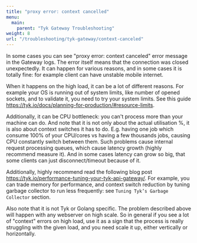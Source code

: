 ```yaml
---
title: "proxy error: context cancelled"
menu:
  main:
    parent: "Tyk Gateway Troubleshooting"
weight: 8
url: "/troubleshooting/tyk-gateway/context-canceled"
---
```


In some cases you can see "proxy error: context canceled" error message in the Gateway logs.
The error itself means that the connection was closed unexpectedly. 
It can happen for various reasons, and in some cases it is totally fine: for example client can have unstable mobile internet.

When it happens on the high load, it can be a lot of different reasons.
For example your OS is running out of system limits, like number of opened sockets, and to validate it, you need to try your system limits.
See this guide https://tyk.io/docs/planning-for-production/#resource-limits.

Additionally, it can be CPU bottleneck: you can't process more than your machine  can do.
And note that it is not only about the actual utilisation %, it is also about context switches it has to do. 
E.g. having one job which consume 100% of your CPU/cores vs having a few thousands jobs, causing CPU constantly switch between them. 
Such problems cause internal request processing queues, which cause latency growth (highly recommend measure it). 
And in some cases latency can grow so big, that some clients can just disconnect/timeout because of it. 

Additionally, highly recommend read the following blog post https://tyk.io/performance-tuning-your-tyk-api-gateway/.
For example, you can trade memory for performance, and context switch reduction by tuning garbage collector to run less frequently: see `Tuning Tyk’s Garbage Collector` section.


Also note that it is not Tyk or Golang specific.
The problem described above will happen with any webserver on high scale. 
So in general if you see a lot of "context" errors on high load, use it as a sign that the process is really struggling with the given load, and you need scale it up, either vertically or horizontally. 
